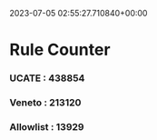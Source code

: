 2023-07-05 02:55:27.710840+00:00
# Rule Counter 
 ### UCATE : 438854

 ### Veneto : 213120

 ### Allowlist : 13929